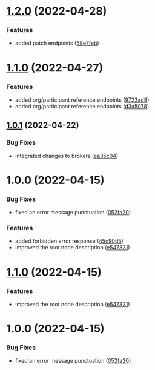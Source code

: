 # [1.2.0](https://github.com/xilution/todd-coin-api/compare/v1.1.0...v1.2.0) (2022-04-28)


### Features

* added patch endpoints ([58e7feb](https://github.com/xilution/todd-coin-api/commit/58e7febf949013f6463054d6612b83293f410a74))

# [1.1.0](https://github.com/xilution/todd-coin-api/compare/v1.0.1...v1.1.0) (2022-04-27)


### Features

* added org/participant reference endpoints ([9723ad8](https://github.com/xilution/todd-coin-api/commit/9723ad8fbc064d8329c8d9dcabdd63b0f86e5bcd))
* added org/participant reference endpoints ([d3a5078](https://github.com/xilution/todd-coin-api/commit/d3a5078e69d87552cb0c6d30dc97931c7b69b0fc))

## [1.0.1](https://github.com/xilution/todd-coin-api/compare/v1.0.0...v1.0.1) (2022-04-22)


### Bug Fixes

* integrated changes to brokers ([ea35c04](https://github.com/xilution/todd-coin-api/commit/ea35c04fceb3203cd098c0d1b5e677b94db091ae))

# 1.0.0 (2022-04-15)


### Bug Fixes

* fixed an error message punctuation ([052fa20](https://github.com/xilution/todd-coin-api/commit/052fa2048609d25842a5713b0b453c686220817a))


### Features

* added forbidden error response ([45c90d5](https://github.com/xilution/todd-coin-api/commit/45c90d5c54f968b2a5f204c9cf9f897a37f1f5cd))
* improved the root node description ([e547331](https://github.com/xilution/todd-coin-api/commit/e5473311f82da54dacfb1636133b5127fb004c23))

# [1.1.0](https://github.com/xilution/todd-coin-api/compare/v1.0.0...v1.1.0) (2022-04-15)


### Features

* improved the root node description ([e547331](https://github.com/xilution/todd-coin-api/commit/e5473311f82da54dacfb1636133b5127fb004c23))

# 1.0.0 (2022-04-15)


### Bug Fixes

* fixed an error message punctuation ([052fa20](https://github.com/xilution/todd-coin-api/commit/052fa2048609d25842a5713b0b453c686220817a))
